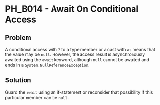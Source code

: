 # PH_B014 - Await On Conditional Access

## Problem

A conditional access with `?` to a type member or a cast with `as` means that the value may be `null`. However, the access result is asynchronously awaited using the `await` keyword, although `null` cannot be awaited and ends in a `System.NullReferenceException`.

## Solution

Guard the `await` using an if-statement or reconsider that possibility if this particular member can be `null`.
